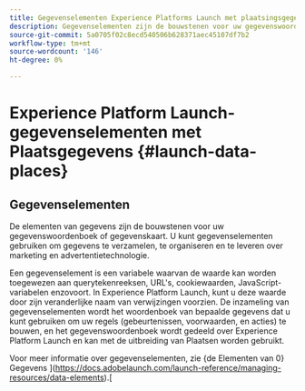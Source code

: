 ```yaml
---
title: Gegevenselementen Experience Platforms Launch met plaatsingsgegevens
description: Gegevenselementen zijn de bouwstenen voor uw gegevenswoordenboek (of gegevenskaart).
source-git-commit: 5a0705f02c8ecd540506b628371aec45107df7b2
workflow-type: tm+mt
source-wordcount: '146'
ht-degree: 0%

---
```



# Experience Platform Launch-gegevenselementen met Plaatsgegevens {#launch-data-places}

## Gegevenselementen

De elementen van gegevens zijn de bouwstenen voor uw gegevenswoordenboek of gegevenskaart. U kunt gegevenselementen gebruiken om gegevens te verzamelen, te organiseren en te leveren over marketing en advertentietechnologie.

Een gegevenselement is een variabele waarvan de waarde kan worden toegewezen aan querytekenreeksen, URL&#39;s, cookiewaarden, JavaScript-variabelen enzovoort. In Experience Platform Launch, kunt u deze waarde door zijn veranderlijke naam van verwijzingen voorzien. De inzameling van gegevenselementen wordt het woordenboek van bepaalde gegevens dat u kunt gebruiken om uw regels (gebeurtenissen, voorwaarden, en acties) te bouwen, en het gegevenswoordenboek wordt gedeeld over Experience Platform Launch en kan met de uitbreiding van Plaatsen worden gebruikt.

Voor meer informatie over gegevenselementen, zie {de Elementen van 0} Gegevens ](https://docs.adobelaunch.com/launch-reference/managing-resources/data-elements).[

